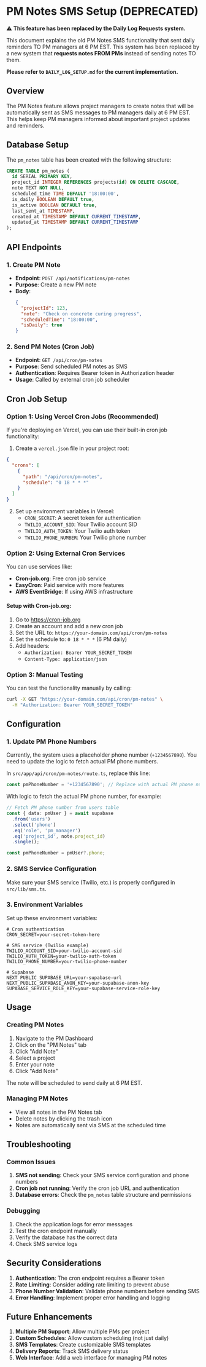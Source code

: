 # PM Notes SMS Setup (DEPRECATED)

⚠️ **This feature has been replaced by the Daily Log Requests system.**

This document explains the old PM Notes SMS functionality that sent daily reminders TO PM managers at 6 PM EST. This system has been replaced by a new system that **requests notes FROM PMs** instead of sending notes TO them.

**Please refer to `DAILY_LOG_SETUP.md` for the current implementation.**

## Overview

The PM Notes feature allows project managers to create notes that will be automatically sent as SMS messages to PM managers daily at 6 PM EST. This helps keep PM managers informed about important project updates and reminders.

## Database Setup

The `pm_notes` table has been created with the following structure:

```sql
CREATE TABLE pm_notes (
  id SERIAL PRIMARY KEY,
  project_id INTEGER REFERENCES projects(id) ON DELETE CASCADE,
  note TEXT NOT NULL,
  scheduled_time TIME DEFAULT '18:00:00',
  is_daily BOOLEAN DEFAULT true,
  is_active BOOLEAN DEFAULT true,
  last_sent_at TIMESTAMP,
  created_at TIMESTAMP DEFAULT CURRENT_TIMESTAMP,
  updated_at TIMESTAMP DEFAULT CURRENT_TIMESTAMP
);
```

## API Endpoints

### 1. Create PM Note
- **Endpoint**: `POST /api/notifications/pm-notes`
- **Purpose**: Create a new PM note
- **Body**:
  ```json
  {
    "projectId": 123,
    "note": "Check on concrete curing progress",
    "scheduledTime": "18:00:00",
    "isDaily": true
  }
  ```

### 2. Send PM Notes (Cron Job)
- **Endpoint**: `GET /api/cron/pm-notes`
- **Purpose**: Send scheduled PM notes as SMS
- **Authentication**: Requires Bearer token in Authorization header
- **Usage**: Called by external cron job scheduler

## Cron Job Setup

### Option 1: Using Vercel Cron Jobs (Recommended)

If you're deploying on Vercel, you can use their built-in cron job functionality:

1. Create a `vercel.json` file in your project root:

```json
{
  "crons": [
    {
      "path": "/api/cron/pm-notes",
      "schedule": "0 18 * * *"
    }
  ]
}
```

2. Set up environment variables in Vercel:
   - `CRON_SECRET`: A secret token for authentication
   - `TWILIO_ACCOUNT_SID`: Your Twilio account SID
   - `TWILIO_AUTH_TOKEN`: Your Twilio auth token
   - `TWILIO_PHONE_NUMBER`: Your Twilio phone number

### Option 2: Using External Cron Services

You can use services like:
- **Cron-job.org**: Free cron job service
- **EasyCron**: Paid service with more features
- **AWS EventBridge**: If using AWS infrastructure

#### Setup with Cron-job.org:

1. Go to https://cron-job.org
2. Create an account and add a new cron job
3. Set the URL to: `https://your-domain.com/api/cron/pm-notes`
4. Set the schedule to: `0 18 * * *` (6 PM daily)
5. Add headers:
   - `Authorization: Bearer YOUR_SECRET_TOKEN`
   - `Content-Type: application/json`

### Option 3: Manual Testing

You can test the functionality manually by calling:

```bash
curl -X GET "https://your-domain.com/api/cron/pm-notes" \
  -H "Authorization: Bearer YOUR_SECRET_TOKEN"
```

## Configuration

### 1. Update PM Phone Numbers

Currently, the system uses a placeholder phone number (`+1234567890`). You need to update the logic to fetch actual PM phone numbers.

In `src/app/api/cron/pm-notes/route.ts`, replace this line:

```typescript
const pmPhoneNumber = '+1234567890'; // Replace with actual PM phone number logic
```

With logic to fetch the actual PM phone number, for example:

```typescript
// Fetch PM phone number from users table
const { data: pmUser } = await supabase
  .from('users')
  .select('phone')
  .eq('role', 'pm_manager')
  .eq('project_id', note.project_id)
  .single();

const pmPhoneNumber = pmUser?.phone;
```

### 2. SMS Service Configuration

Make sure your SMS service (Twilio, etc.) is properly configured in `src/lib/sms.ts`.

### 3. Environment Variables

Set up these environment variables:

```env
# Cron authentication
CRON_SECRET=your-secret-token-here

# SMS service (Twilio example)
TWILIO_ACCOUNT_SID=your-twilio-account-sid
TWILIO_AUTH_TOKEN=your-twilio-auth-token
TWILIO_PHONE_NUMBER=your-twilio-phone-number

# Supabase
NEXT_PUBLIC_SUPABASE_URL=your-supabase-url
NEXT_PUBLIC_SUPABASE_ANON_KEY=your-supabase-anon-key
SUPABASE_SERVICE_ROLE_KEY=your-supabase-service-role-key
```

## Usage

### Creating PM Notes

1. Navigate to the PM Dashboard
2. Click on the "PM Notes" tab
3. Click "Add Note"
4. Select a project
5. Enter your note
6. Click "Add Note"

The note will be scheduled to send daily at 6 PM EST.

### Managing PM Notes

- View all notes in the PM Notes tab
- Delete notes by clicking the trash icon
- Notes are automatically sent via SMS at the scheduled time

## Troubleshooting

### Common Issues

1. **SMS not sending**: Check your SMS service configuration and phone numbers
2. **Cron job not running**: Verify the cron job URL and authentication
3. **Database errors**: Check the `pm_notes` table structure and permissions

### Debugging

1. Check the application logs for error messages
2. Test the cron endpoint manually
3. Verify the database has the correct data
4. Check SMS service logs

## Security Considerations

1. **Authentication**: The cron endpoint requires a Bearer token
2. **Rate Limiting**: Consider adding rate limiting to prevent abuse
3. **Phone Number Validation**: Validate phone numbers before sending SMS
4. **Error Handling**: Implement proper error handling and logging

## Future Enhancements

1. **Multiple PM Support**: Allow multiple PMs per project
2. **Custom Schedules**: Allow custom scheduling (not just daily)
3. **SMS Templates**: Create customizable SMS templates
4. **Delivery Reports**: Track SMS delivery status
5. **Web Interface**: Add a web interface for managing PM notes 